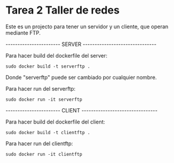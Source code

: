 # Tarea 2 Taller de redes

Este es un projecto para tener un servidor y un cliente, que operan mediante FTP.

----------------------- SERVER -------------------------------

Para hacer build del dockerfile del server:

`sudo docker build -t serverftp .`

Donde "serverftp" puede ser cambiado por cualquier nombre.

Para hacer run del serverftp:

`sudo docker run -it serverftp`

----------------------- CLIENT --------------------------------

Para hacer build del dockerfile del client:

`sudo docker build -t clientftp .`

Para hacer run del clientftp:

`sudo docker run -it clientftp`

